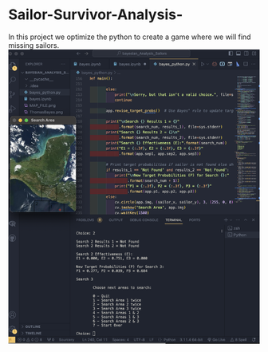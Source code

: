 # Sailor-Survivor-Analysis-
In this project we optimize the python to create a game where we will find missing sailors. 
![The Final Image of our Game!](bayes_map_game.png)

